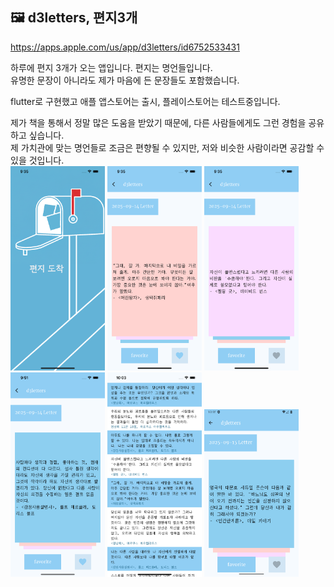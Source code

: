 ## 🖼️ d3letters, 편지3개
https://apps.apple.com/us/app/d3letters/id6752533431

하루에 편지 3개가 오는 앱입니다. 편지는 명언들입니다.<br>
유명한 문장이 아니라도 제가 마음에 든 문장들도 포함했습니다.

flutter로 구현했고 애플 앱스토어는 출시, 플레이스토어는 테스트중입니다.

제가 책을 통해서 정말 많은 도움을 받았기 때문에, 다른 사람들에게도 그런 경험을 공유하고 싶습니다.<br>
제 가치관에 맞는 명언들로 조금은 편향될 수 있지만, 저와 비슷한 사람이라면 공감할 수 있을 것입니다.<br>
 <img src="git_assets/image1.png" width="30%"/>  <img src="git_assets/image2.png" width="30%"/>   <img src="git_assets/image3.png" width="30%"/> 
<img src="git_assets/image4.png" width="30%"/> <img src="git_assets/image5.png" width="30%"/> <img src="git_assets/image6.png" width="30%"/>



